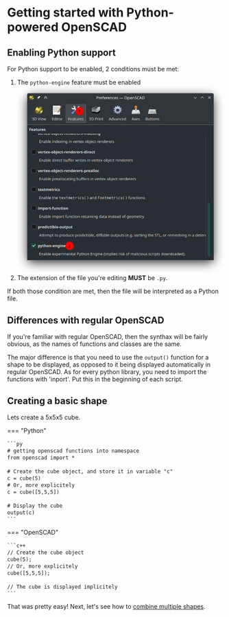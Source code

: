 # Getting started with Python-powered OpenSCAD

## Enabling Python support
For Python support to be enabled, 2 conditions must be met:

1. The `python-engine` feature must be enabled
![Enabling the python engine](./img/enable_python_feature.png)
2. The extension of the file you're editing **MUST** be `.py`.

If both those condition are met, then the file will be interpreted as a Python file.

## Differences with regular OpenSCAD
If you're familiar with regular OpenSCAD, then the synthax will be fairly obvious, as the names of functions and classes are the same.

The major difference is that you need to use the `output()` function for a shape to be displayed, as opposed to it being displayed automatically in regular OpenSCAD. As for every python library, you need to  import the functions with 'inport'. Put this in the beginning of each script.

## Creating a basic shape
Lets create a 5x5x5 cube.

=== "Python"

    ```py
    # getting openscad functions into namespace
    from openscad import *

    # Create the cube object, and store it in variable "c"
    c = cube(5)
    # Or, more explicitely
    c = cube([5,5,5])

    # Display the cube
    output(c)
    ```

=== "OpenSCAD"

    ```c++
    // Create the cube object
    cube(5);
    // Or, more explicitely
    cube([5,5,5]);

    // The cube is displayed implicitely
    ```

That was pretty easy!
Next, let's see how to [combine multiple shapes](./combining_objects.md).
